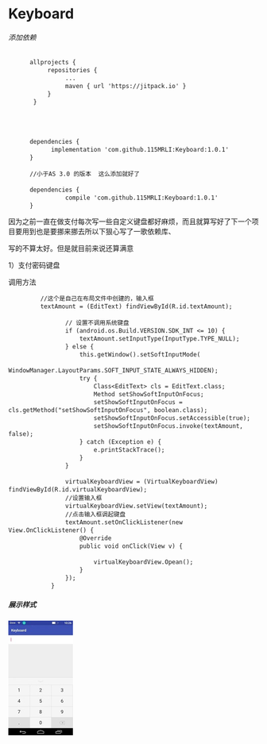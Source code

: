 # Keyboard
###### 添加依赖

          allprojects {
               repositories {
            	    ...
                    maven { url 'https://jitpack.io' }
               }
           }
           
           
           

          dependencies {
	            implementation 'com.github.115MRLI:Keyboard:1.0.1'
	      }
	      
	      //小于AS 3.0 的版本  这么添加就好了
	      
	      dependencies {
          	        compile 'com.github.115MRLI:Keyboard:1.0.1'
          }


因为之前一直在做支付每次写一些自定义键盘都好麻烦，而且就算写好了下一个项目要用到也是要挪来挪去所以下狠心写了一歌依赖库、

写的不算太好。但是就目前来说还算满意

1）支付密码键盘

   调用方法
             
             //这个是自己在布局文件中创建的，输入框
             textAmount = (EditText) findViewById(R.id.textAmount);
            
                    // 设置不调用系统键盘
                    if (android.os.Build.VERSION.SDK_INT <= 10) {
                        textAmount.setInputType(InputType.TYPE_NULL);
                    } else {
                        this.getWindow().setSoftInputMode(
                                WindowManager.LayoutParams.SOFT_INPUT_STATE_ALWAYS_HIDDEN);
                        try {
                            Class<EditText> cls = EditText.class;
                            Method setShowSoftInputOnFocus;
                            setShowSoftInputOnFocus = cls.getMethod("setShowSoftInputOnFocus", boolean.class);
                            setShowSoftInputOnFocus.setAccessible(true);
                            setShowSoftInputOnFocus.invoke(textAmount, false);
                        } catch (Exception e) {
                            e.printStackTrace();
                        }
                    }
            
                    virtualKeyboardView = (VirtualKeyboardView) findViewById(R.id.virtualKeyboardView);
                    //设置输入框
                    virtualKeyboardView.setView(textAmount);
                    //点击输入框调起键盘
                    textAmount.setOnClickListener(new View.OnClickListener() {
                        @Override
                        public void onClick(View v) {
            
                            virtualKeyboardView.Opean();
                        }
                    });
                }
                

##### 展示样式

![](image/screenshot-1528252018803.jpg)